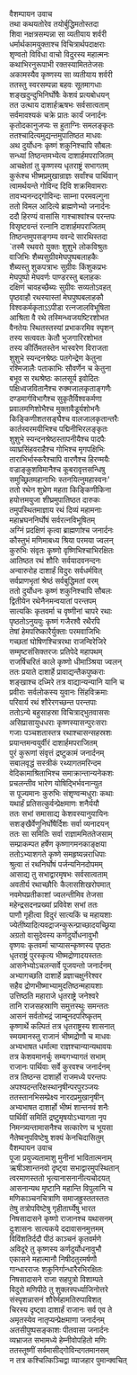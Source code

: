 वैशम्पायन उवाच  
तथा कथयतोरेव तयोर्बुद्धिमतोस्तदा  
शिवा नक्षत्रसम्पन्ना सा व्यतीयाय शर्वरी  
धर्मार्थकामयुक्ताश्च विचित्रार्थपदाक्षराः  
शृण्वतो विविधा वाचो विदुरस्य महात्मनः  
कथाभिरनुरूपाभी रक्तस्यामिततेजसः  
अकामस्यैव कृष्णस्य सा व्यतीयाय शर्वरी  
ततस्तु स्वरसम्पन्ना बहवः सूतमागधाः  
शङ्खदुन्दुभिनिर्घोषैः केशवं प्रत्यबोधयन्  
तत उत्थाय दाशार्हऋषभः सर्वसात्वताम्  
सर्वमावश्यकं चक्रे प्रातः कार्यं जनार्दनः  
कृतोदकानुजप्यः स हुताग्निः समलङ्कृतः  
ततश्चादित्यमुद्यन्तमुपातिष्ठत माधवः  
अथ दुर्योधनः कृष्णं शकुनिश्चापि सौबलः  
सन्ध्यां तिष्ठन्तमभ्येत्य दाशार्हमपराजितम्  
आचक्षेतां तु कृष्णस्य धृतराष्ट्रं सभागतम्  
कुरूंश्च भीष्मप्रमुखान्राज्ञः सर्वांश्च पार्थिवान्  
त्वामर्थयन्ते गोविन्द दिवि शक्रमिवामराः  
तावभ्यनन्दद्गोविन्दः साम्ना परमवल्गुना  
ततो विमल आदित्ये ब्राह्मणेभ्यो जनार्दनः  
ददौ हिरण्यं वासांसि गाश्चाश्वांश्च परन्तपः  
विसृष्टवन्तं रत्नानि दाशार्हमपराजितम्  
तिष्ठन्तमुपसङ्गम्य ववन्दे सारथिस्तदा  
`तस्मै रथवरो युक्तः शुशुभे लोकविश्रुतः  
वाजिभिः शैब्यसुग्रीवमेघपुष्पबलाहकैः  
शैब्यस्तु शुकपत्राभः सुग्रीवः किंशुकप्रभः  
मेघपुष्पो मेघवर्णः पाण्डरस्तु बलाहकः  
दक्षिणं चावहच्छैब्यः सुग्रीवः सव्यतोऽवहत्  
पृष्ठवाहौ रथस्यास्तां मेघपुष्पबलाहकौ  
विश्वकर्मकृताऽऽपीडा रत्नजालविभूषिता  
आश्रिता वै रथे तस्मिन्ध्वजयष्टिरशोभत  
वैनतेयः स्थितस्तस्यां प्रभाकरमिव स्पृशन्  
तस्य सत्ववतः केतौ भुजगारिरशोभत  
तस्य कीर्तिमतस्तेन भास्वरेण विराजता  
शुशुभे स्यन्दनश्रेष्ठः पतगेन्द्रेण केतुना  
रश्मिजालैः पताकाभिः सौवर्णेन च केतुना  
बभूव स रथश्रेष्ठः कालसूर्य इवोदितः  
पक्षिध्वजवितानैश्च रुक्मजालकृताङ्गणैः  
दण्डमार्गविभागैश्च सुकृतैर्विश्वकर्मणा  
प्रवालमणिशोभैश्च मुक्तावैडूर्यशोभनैः  
किङ्किणीशतसङ्घैश्च वालजालकृतान्तरैः  
कार्तस्वरमयीभिश्च पद्मिनीभिरलङ्कृतः  
शुशुभे स्यन्दनश्रेष्ठस्तापनीयैश्च पादपैः  
व्याघ्रसिंहवराहैश्च गोभिश्च मृगपक्षिभिः  
ताराभिर्भास्करैश्चापि वारणैश्च हिरण्मयैः  
वज्राङ्कुशविमानैश्च कूबरावृत्तसन्धिषु  
समुच्छ्रितमहानाभिः स्तनयित्नुमहास्वनः'  
ततो रथेन शुभ्रेण महता किङ्किणीकिना  
हयोत्तमयुजा शीघ्रमुपातिष्ठत दारुकः  
तमुपस्थितमाज्ञाय रथं दिव्यं महामनाः  
महाभ्रघननिर्घोषं सर्वरत्नविभूषितम्  
अग्निं प्रदक्षिणं कृत्वा ब्राह्मणांश्च जनार्दनः  
कौस्तुभं मणिमाबध्य श्रिया परमया ज्वलन्  
कुरुभिः संवृतः कृष्णो वृष्णिभिश्चाभिरक्षितः  
आतिष्ठत रथं शौरिः सर्वयादवनन्दनः  
अन्वारुरोह दाशार्हं विदुरः सर्वधर्मवित्  
सर्वप्राणभृतां श्रेष्ठं सर्वबुद्धिमतां वरम्  
ततो दुर्योधनः कृष्णं शकुनिश्चापि सौबलः  
द्वितीयेन रथेनैनमन्वयातां परन्तपम्  
सात्यकिः कृतवर्मा च वृष्णीनां चापरे रथाः  
पृष्ठतोऽनुययुः कृष्णं गजैरश्वै रथैरपि  
तेषां हेमपरिष्कारैर्युक्ताः परमवाजिभिः  
गच्छतां घोषिणश्चित्ररथा राजन्विरेजिरे  
सम्मृष्टसंसिक्तरजः प्रतिपेदे महापथम्  
राजर्षिचरितं काले कृष्णो धीमाञ्श्रिया ज्वलन्  
ततः प्रयाते दाशार्हे प्रावाद्यन्तैकपुष्कराः  
शङ्खाश्च दध्मिरे तत्र वाद्यान्यन्यानि यानि च  
प्रवीराः सर्वलोकस्य युवानः सिंहविक्रमाः  
परिवार्य रथं शौरेरगच्छन्त परन्तपाः  
ततोऽन्ये बहुसाहस्रा विचित्राद्भुतवाससः  
असिप्रासायुधधराः कृष्णस्यासन्पुरःसराः  
गजाः पञ्चशतास्तत्र रथाश्चासन्सहस्रशः  
प्रयान्तमन्वयुर्वीरं दाशार्हमपराजितम्  
पुरं कुरूणां संवृत्तं द्रष्टुकामं जनार्दनम्  
सबालवृद्धं सस्त्रीकं रथ्यागतमरिन्दम  
वेदिकामाश्रिताभिश्च समाक्रान्तान्यनेकशः  
प्रचलन्तीव भारेण योषिद्भिर्भवनान्युत  
स पूज्यमानः कुरुभिः संशृण्वन्मधुराः कथाः  
यथार्हं प्रतिसत्कुर्वन्प्रेक्षमाणः शनैर्ययौ  
ततः सभां समासाद्य केशवस्यानुयायिनः  
सशङ्खैर्वेणुनिर्घोषैर्दिशः सर्वा व्यनादयन्  
ततः सा समितिः सर्वा राज्ञाममिततेजसाम्  
सम्प्राकम्पत हर्षेण कृष्णागमनकाङ्क्षया  
ततोऽभ्याशगते कृष्णे समहृष्यन्नराधिपाः  
श्रुत्वा तं रथनिर्घोषं पर्जन्यनिनदोपमम्  
आसाद्य तु सभाद्वारमृषभः सर्वसात्वताम्  
अवतीर्य रथाच्छौरिः कैलासशिखरोपमात्  
नवमेघप्रतीकाशां ज्वलन्तीमिव तेजसा  
महेन्द्रसदनप्रख्यां प्रविवेश सभां ततः  
पाणौ गृहीत्वा विदुरं सात्यकिं च महायशाः  
ज्येतींष्यादित्यवद्राजन्कुरून्प्राच्छादयच्छ्रिया  
अग्रतो वासुदेवस्य कर्णदुर्योधनावुभौ  
वृष्णयः कृतवर्मा चाप्यासन्कृष्णस्य पृष्ठतः  
धृतराष्ट्रं पुरस्कृत्य भीष्मद्रोणादयस्ततः  
आसनेभ्योऽचलन्सर्वे पूजयन्तो जनार्दनम्  
अभ्यागच्छति दाशार्हे प्रज्ञाचक्षुर्नरेश्वर  
सहैव द्रोणभीष्माभ्यामुदतिष्ठन्महायशाः  
उत्तिष्ठति महाराजे धृतराष्ट्रे जनेश्वरे  
तानि राजसहस्राणि समुत्तस्थुः समन्ततः  
आसनं सर्वतोभद्रं जाम्बूनदपरिष्कृतम्  
कृष्णार्थे कल्पितं तत्र धृतराष्ट्रस्य शासनात्  
स्मयमानस्तु राजानं भीष्मद्रोणौ च माधवः  
अभ्यभाषत धर्मात्मा राज्ञश्चान्यान्यथावयः  
तत्र केशवमानर्चुः सम्यगभ्यागतं सभाम्  
राजानः पार्थिवाः सर्वे कुरवश्च जनार्दनम्  
तत्र तिष्ठन्स दाशार्हो राजमध्ये परन्तपः  
अपश्यदन्तरिक्षस्थानृषीन्परपुरञ्जयः  
ततस्तानभिसम्प्रेक्ष्य नारदप्रमुखानृषीन्  
अभ्यभाषत दाशार्हो भीष्मं शान्तनवं शनैः  
पार्थिवीं समितिं द्रष्टुमृषयोऽभ्यागता नृप  
निमन्त्र्यन्तामासनैश्च सत्कारेण च भूयसा  
नैतेष्वनुपविष्टेषु शक्यं केनचिदासितुम्  
वैशम्पायन उवाच  
पूजा प्रयुज्यतामाशु मुनीनां भावितात्मनाम्  
ऋषीञ्शान्तनवो दृष्ट्वा सभाद्वारमुपस्थितान्  
त्वरमाणस्ततो भृत्यानासनानीत्यचोदयत्  
आसनान्यथ मृष्टानि महान्ति विपुलानि च  
मणिकाञ्चनचित्राणि समाजह्रुस्ततस्ततः  
तेषु तत्रोपविष्टेषु गृहीतार्घ्येषु भारत  
निषसादासने कृष्णो राजानश्च यथासनम्  
दुःशासनः सात्यकये ददावासनमुत्तमम्  
विविंशतिर्ददौ पीठं काञ्चनं कृतवर्मणे  
अविदूरे तु कृष्णस्य कर्णदुर्योधनावुभौ  
एकासने महात्मानौ निषीदतुरमर्षणौ  
गान्धारराजः शकुनिर्गान्धारैरभिरक्षितः  
निषसादासने राजा सहपुत्रो विशाम्पते  
विदुरो मणिपीठे तु शुक्लस्पर्ध्याजिनोत्तरे  
संस्पृशन्नासनं शौरेर्महामतिरुपाविशत्  
चिरस्य दृष्ट्वा दाशार्हं राजानः सर्व एव ते  
अमृतस्येव नातृप्यन्प्रेक्षमाणा जनार्दनम्  
अतसीपुष्पसङ्काशः पीतवासा जनार्दनः  
व्यभ्राजत सभामध्ये हेम्नीवोपहितो मणिः  
ततस्तूष्णीं सर्वमासीद्गोविन्दगतमानसम्  
न तत्र कश्चित्किञ्चिद्वा व्याजहार पुमान्क्वचित्  
